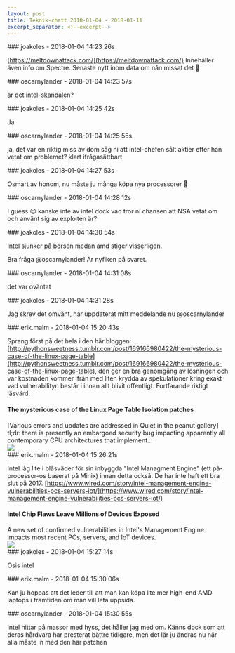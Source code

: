 ```yaml
---
layout: post
title: Teknik-chatt 2018-01-04 - 2018-01-11
excerpt_separator: <!--excerpt-->
---
```

<section class="message" markdown="1">
### joakoles - 2018-01-04 14:23 26s

[https://meltdownattack.com/](https://meltdownattack.com/)
Innehåller även info om Spectre.
Senaste nytt inom data om nån missat det 🙂
</section>
<section class="message" markdown="1">
### oscarnylander - 2018-01-04 14:23 57s

är det intel-skandalen?
</section>
<section class="message" markdown="1">
### joakoles - 2018-01-04 14:25 42s

Ja
</section>
<section class="message" markdown="1">
### oscarnylander - 2018-01-04 14:25 55s

ja, det var en riktig miss av dom
såg ni att intel-chefen sålt aktier efter han vetat om problemet?
klart ifrågasättbart
</section>
<section class="message" markdown="1">
### joakoles - 2018-01-04 14:27 53s

Osmart av honom, nu måste ju många köpa nya processorer 🐧

<!--excerpt-->
</section>
<section class="message" markdown="1">
### oscarnylander - 2018-01-04 14:28 12s

I guess 😉 kanske inte av intel dock
vad tror ni chansen att NSA vetat om och använt sig av exploiten är?
</section>
<section class="message" markdown="1">
### joakoles - 2018-01-04 14:30 54s

Intel sjunker på börsen medan amd stiger visserligen.

Bra fråga @oscarnylander! Är nyfiken på svaret.
</section>
<section class="message" markdown="1">
### oscarnylander - 2018-01-04 14:31 08s

det var oväntat
</section>
<section class="message" markdown="1">
### joakoles - 2018-01-04 14:31 28s

Jag skrev det omvänt, har uppdaterat mitt meddelande nu @oscarnylander
</section>
<section class="message" markdown="1">
### erik.malm - 2018-01-04 15:20 43s

Sprang först på det hela i den här bloggen: [http://pythonsweetness.tumblr.com/post/169166980422/the-mysterious-case-of-the-linux-page-table](http://pythonsweetness.tumblr.com/post/169166980422/the-mysterious-case-of-the-linux-page-table), den ger en bra genomgång av lösningen och var kostnaden kommer ifrån med liten krydda av spekulationer kring exakt vad vulnerabilityn består i innan allt blivit offentligt. Fortfarande riktigt läsvärd.

<div class="attachment"><h4>The mysterious case of the Linux Page Table Isolation patches</h4><div class="text">[Various errors and updates are addressed in Quiet in the peanut gallery] tl;dr: there is presently an embargoed security bug impacting apparently all contemporary CPU architectures that implement...</div>
<a href="http://pythonsweetness.tumblr.com/post/169166980422/the-mysterious-case-of-the-linux-page-table"><img src="http://78.media.tumblr.com/1c80c45e14c1e676b35cdd89cc9b557c/tumblr_inline_p1untxZBBD1rkm8fh_540.jpg" fallback="The mysterious case of the Linux Page Table Isolation patches"/></a></div>
    
</section>
<section class="message" markdown="1">
### erik.malm - 2018-01-04 15:26 21s

Intel låg lite i blåsväder för sin inbyggda "Intel Managment Engine" (ett på-processor-os baserat på Minix) innan detta också. De har inte haft ett bra slut på 2017.
[https://www.wired.com/story/intel-management-engine-vulnerabilities-pcs-servers-iot/](https://www.wired.com/story/intel-management-engine-vulnerabilities-pcs-servers-iot/)

<div class="attachment"><h4>Intel Chip Flaws Leave Millions of Devices Exposed</h4><div class="text">A new set of confirmed vulnerabilities in Intel's Management Engine impacts most recent PCs, servers, and IoT devices.</div>
<a href="https://www.wired.com/story/intel-management-engine-vulnerabilities-pcs-servers-iot/"><img src="https://media.wired.com/photos/5a1362ba99a585526cd5506a/2:1/w_2500,c_limit/Intel-FA-615254488.jpg" fallback="Intel Chip Flaws Leave Millions of Devices Exposed"/></a></div>
    
</section>
<section class="message" markdown="1">
### joakoles - 2018-01-04 15:27 14s

Osis intel
</section>
<section class="message" markdown="1">
### erik.malm - 2018-01-04 15:30 06s

Kan ju hoppas att det leder till att man kan köpa lite mer high-end AMD laptops i framtiden om man vill leta uppsida.
</section>
<section class="message" markdown="1">
### oscarnylander - 2018-01-04 15:30 55s

Intel hittar på massor med hyss, det håller jag med om. Känns dock som att deras hårdvara har presterat bättre tidigare, men det lär ju ändras nu när alla måste in med den här patchen
</section>